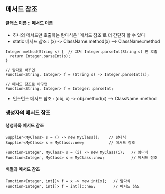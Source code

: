## 메서드 참조
#### 클래스 이름 :: 메서드 이름

- 하나의 메서드만 호출하는 람다식은 '메서드 참조'로 더 간단히 할 수 있다
- static 메서드 참조 : (x) -> ClassName.method(x)  --> ClassName::method
```
Integer method(String s) {  // 그저 Integer.parseInt(String s) 만 호출
  return Integer.parseInt(s);
}

// 람다로 바꾸면
Function<String, Integer> f = (String s) -> Integer.parseInt(s);

// 메서드 참조로 바꾸면
Function<String, Integer> f = Integer::parseInt;
```

- 인스턴스 메서드 참조 : (obj, x) -> obj.method(x) --> ClassName::method

### 생성자의 메서드 참조

#### 생성자와 메서드 참조
```
Supplier<MyClass> s = () -> new MyClass();    // 람다식
Supplier<MyClass> s = MyClass::new;           // 메서드 참조

Function<Integer, MyClass> s = (i) -> new MyClass(i);   // 람다식
Function<Integer, MyClass> s = MyClass::new;            // 메서드 참조
```

#### 배열과 메서드 참조
```
Function<Integer, int[]> f = x -> new int[x];   // 람다식
Function<Integer, int[]> f = int[]::new;        // 메서드 참조
```
























